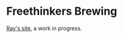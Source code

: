 # Freethinkers Brewing
<a href="http://stephenleard.github.io/freethinkers/" target="_blank">Ray's site</a>, a work in progress.
